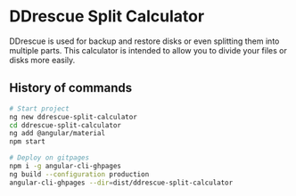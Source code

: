 # DDrescue Split Calculator

DDrescue is used for backup and restore disks or even splitting them into multiple parts. This calculator is intended to allow you to divide your files or disks more easily.

## History of commands

```bash
# Start project
ng new ddrescue-split-calculator
cd ddrescue-split-calculator
ng add @angular/material
npm start

# Deploy on gitpages
npm i -g angular-cli-ghpages
ng build --configuration production
angular-cli-ghpages --dir=dist/ddrescue-split-calculator
```

